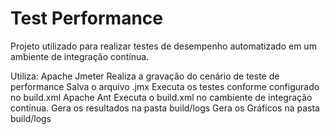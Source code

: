 Test Performance
==================


Projeto utilizado para realizar testes de desempenho automatizado em um ambiente de integração contínua.


Utiliza:
Apache Jmeter
	Realiza a gravação do cenário de teste de performance
	Salva o arquivo .jmx
	Executa os testes conforme configurado no build.xml
Apache Ant
	Executa o build.xml no cambiente de integração contínua.
	Gera os resultados na pasta build/logs
	Gera os Gráficos na pasta build/logs
